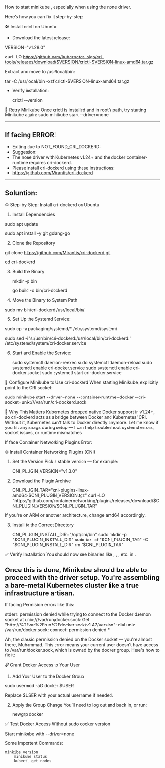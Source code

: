 
How to start minikube , especially when using the none driver.

Here’s how you can fix it step-by-step:

🛠️ Install crictl on Ubuntu
- Download the latest release:

VERSION="v1.28.0"

curl -LO https://github.com/kubernetes-sigs/cri-tools/releases/download/$VERSION/crictl-$VERSION-linux-amd64.tar.gz

Extract and move to /usr/local/bin:

tar -C /usr/local/bin -xzf crictl-$VERSION-linux-amd64.tar.gz

- Verify installation:
  
   crictl --version

🔁 Retry Minikube
Once crictl is installed and in root’s path, try starting Minikube again:
sudo minikube start --driver=none

-----------------------------------------------------------------------------------------
If facing ERROR!
-----------------------------------------------------------------------------------------
- Exiting due to NOT_FOUND_CRI_DOCKERD:
- Suggestion:
- The none driver with Kubernetes v1.24+ and the docker container-runtime requires cri-dockerd.
- Please install cri-dockerd using these instructions:
- https://github.com/Mirantis/cri-dockerd

-------------
Soluntion:
-------------
⚙️ Step-by-Step: Install cri-dockerd on Ubuntu
1. Install Dependencies
 
sudo apt update

sudo apt install -y git golang-go


2. Clone the Repository

git clone https://github.com/Mirantis/cri-dockerd.git

cd cri-dockerd

3. Build the Binary

	mkdir -p bin

	go build -o bin/cri-dockerd



4. Move the Binary to System Path

  sudo mv bin/cri-dockerd /usr/local/bin/


5. Set Up the Systemd Service:

sudo cp -a packaging/systemd/* /etc/systemd/system/

sudo sed -i 's:/usr/bin/cri-dockerd:/usr/local/bin/cri-dockerd:' /etc/systemd/system/cri-docker.service

6. Start and Enable the Service:

	sudo systemctl daemon-reexec
        sudo systemctl daemon-reload
	sudo systemctl enable cri-docker.service
	sudo systemctl enable cri-docker.socket
	sudo systemctl start cri-docker.service


🔗 Configure Minikube to Use cri-dockerd
When starting Minikube, explicitly point to the CRI socket:

sudo minikube start --driver=none --container-runtime=docker --cri-socket=unix:///var/run/cri-dockerd.sock


🧠 Why This Matters
Kubernetes dropped native Docker support in v1.24+, so cri-dockerd acts as a bridge between Docker and Kubernetes' CRI. Without it, Kubernetes can't talk to Docker directly anymore.
Let me know if you hit any snags during setup — I can help troubleshoot systemd errors, socket issues, or runtime mismatches.

If face Container Networking Plugins Error:

🌐 Install Container Networking Plugins (CNI)
1. Set the Version
Pick a stable version — for example:

	CNI_PLUGIN_VERSION="v1.3.0"


2. Download the Plugin Archive

	CNI_PLUGIN_TAR="cni-plugins-linux-amd64-$CNI_PLUGIN_VERSION.tgz"
	curl -LO "https://github.com/containernetworking/plugins/releases/download/$CNI_PLUGIN_VERSION/$CNI_PLUGIN_TAR"

If you're on ARM or another architecture, change amd64 accordingly.

3. Install to the Correct Directory
	
	CNI_PLUGIN_INSTALL_DIR="/opt/cni/bin"
	sudo mkdir -p "$CNI_PLUGIN_INSTALL_DIR"
	sudo tar -xf "$CNI_PLUGIN_TAR" -C "$CNI_PLUGIN_INSTALL_DIR"
	rm "$CNI_PLUGIN_TAR"


✅ Verify Installation
You should now see binaries like , , , etc. in .

Once this is done, Minikube should be able to proceed with the  driver setup. You're assembling a bare-metal Kubernetes cluster like a true infrastructure artisan.
-----------------------
If facing Permision errors like this:

stderr: permission denied while trying to connect to the Docker daemon socket at unix:///var/run/docker.sock: Get "http://%2Fvar%2Frun%2Fdocker.sock/v1.47/version": dial unix /var/run/docker.sock: connect: permission denied
*

Ah, the classic permission denied on the Docker socket — you're almost there, Muhammad. This error means your current user doesn’t have access to /var/run/docker.sock, which is owned by the docker group. Here's how to fix it:

🔓 Grant Docker Access to Your User
1. Add Your User to the Docker Group
 
sudo usermod -aG docker $USER

Replace $USER with your actual username if needed.

2. Apply the Group Change
 You’ll need to log out and back in, or run:
 
	newgrp docker


✅ Test Docker Access Without sudo
docker version

Start minikube with --driver=none

Some Importent Commands:
 
	minkibe version
        minikube status
        kubectl get nodes 
